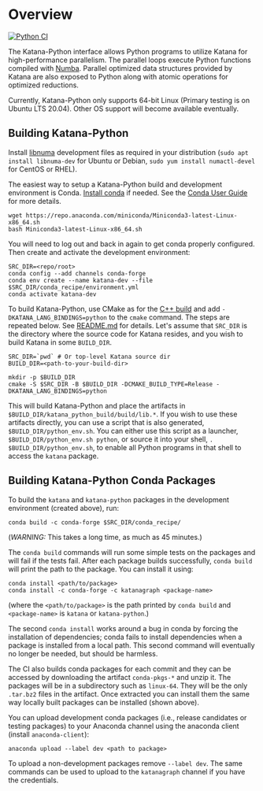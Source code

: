 Overview
========

[![Python CI](https://github.com/KatanaGraph/katana/actions/workflows/python.yaml/badge.svg?branch=master)](https://github.com/KatanaGraph/katana/actions/workflows/python.yaml?query=branch%3Amaster)

The Katana-Python interface allows Python programs to utilize Katana for high-performance parallelism.
The parallel loops execute Python functions compiled with [Numba](https://numba.pydata.org/).
Parallel optimized data structures provided by Katana are also exposed to Python along with atomic operations for optimized reductions.

Currently, Katana-Python only supports 64-bit Linux (Primary testing is on Ubuntu LTS 20.04).
Other OS support will become available eventually.


Building Katana-Python
----------------------

Install [libnuma](https://github.com/numactl/numactl) development files as required in your distribution
(`sudo apt install libnuma-dev` for Ubuntu or Debian, `sudo yum install numactl-devel` for CentOS or RHEL).

The easiest way to setup a Katana-Python build and development environment is Conda.
[Install conda](https://docs.conda.io/en/latest/miniconda.html) if needed.
See the [Conda User Guide](https://docs.conda.io/projects/conda/en/latest/user-guide/install/index.html) for more details.

```Shell
wget https://repo.anaconda.com/miniconda/Miniconda3-latest-Linux-x86_64.sh
bash Miniconda3-latest-Linux-x86_64.sh
```

You will need to log out and back in again to get conda properly configured.
Then create and activate the development environment:

```Shell
SRC_DIR=<repo/root>
conda config --add channels conda-forge
conda env create --name katana-dev --file $SRC_DIR/conda_recipe/environment.yml
conda activate katana-dev
```

To build Katana-Python, use CMake as for the [C++ build](README.md) and add `-DKATANA_LANG_BINDINGS=python` to the `cmake` command. The steps are repeated below. See [README.md](README.md) for details.
Let's assume that `SRC_DIR` is the directory where the source code for Katana
resides, and you wish to build Katana in some `BUILD_DIR`.

```Shell
SRC_DIR=`pwd` # Or top-level Katana source dir
BUILD_DIR=<path-to-your-build-dir>

mkdir -p $BUILD_DIR
cmake -S $SRC_DIR -B $BUILD_DIR -DCMAKE_BUILD_TYPE=Release -DKATANA_LANG_BINDINGS=python
```

This will build Katana-Python and place the artifacts in `$BUILD_DIR/katana_python_build/build/lib.*`.
If you wish to use these artifacts directly, you can use a script that is also generated, `$BUILD_DIR/python_env.sh`. You can either use this script as a launcher, `$BUILD_DIR/python_env.sh python`, or source it into your shell, `. $BUILD_DIR/python_env.sh`, to enable all Python programs in that shell to access the `katana` package.


Building Katana-Python Conda Packages
-------------------------------------

To build the `katana` and `katana-python` packages in the development environment (created above), run:

```Shell
conda build -c conda-forge $SRC_DIR/conda_recipe/
```
(*WARNING:* This takes a long time, as much as 45 minutes.)

The `conda build` commands will run some simple tests on the packages and will fail if the tests fail.
After each package builds successfully, `conda build` will print the path to the package. You can install it using:

```Shell
conda install <path/to/package>
conda install -c conda-forge -c katanagraph <package-name>
```
(where the `<path/to/package>` is the path printed by `conda build` and `<package-name>` is `katana` or `katana-python`.)

The second `conda install` works around a bug in conda by forcing the installation of dependencies;
conda fails to install dependencies when a package is installed from a local path.
This second command will eventually no longer be needed, but should be harmless.

The CI also builds conda packages for each commit and they can be accessed by downloading the artifact `conda-pkgs-*` and unzip it.
The packages will be in a subdirectory such as `linux-64`.
They will be the only `.tar.bz2` files in the artifact.
Once extracted you can install them the same way locally built packages can be installed (shown above).

You can upload development conda packages (i.e., release candidates or testing packages) to your Anaconda channel using the anaconda client (install `anaconda-client`):

```Shell
anaconda upload --label dev <path to package>
```

To upload a non-development packages remove `--label dev`.
The same commands can be used to upload to the `katanagraph` channel if you have the credentials.
